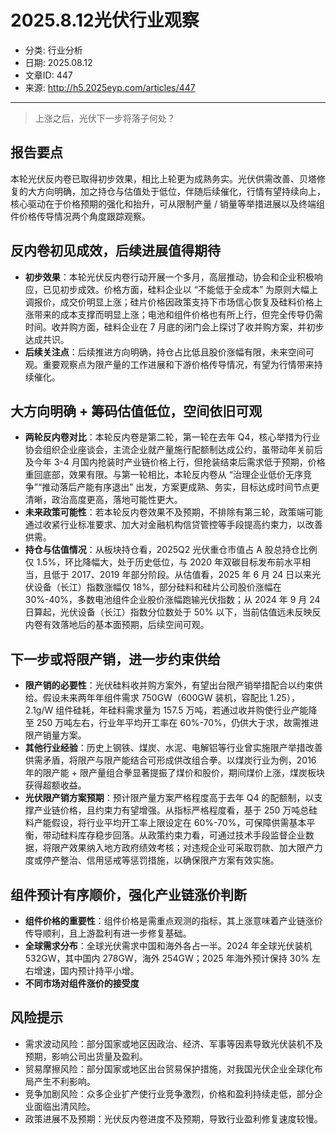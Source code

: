 # 2025.8.12光伏行业观察

- 分类: 行业分析
- 日期: 2025.08.12
- 文章ID: 447
- 来源: http://h5.2025eyp.com/articles/447

---

> 上涨之后，光伏下一步将落子何处？

## 报告要点

本轮光伏反内卷已取得初步效果，相比上轮更为成熟务实。光伏供需改善、贝塔修复的大方向明确，加之持仓与估值处于低位，伴随后续催化，行情有望持续向上，核心驱动在于价格预期的强化和抬升，可从限制产量 / 销量等举措进展以及终端组件价格传导情况两个角度跟踪观察。

## 反内卷初见成效，后续进展值得期待

- **初步效果**：本轮光伏反内卷行动开展一个多月，高层推动，协会和企业积极响应，已见初步成效。价格方面，硅料企业以 “不能低于全成本” 为原则大幅上调报价，成交价明显上涨；硅片价格因政策支持下市场信心恢复及硅料价格上涨带来的成本支撑而明显上涨；电池和组件价格也有所上行，但完全传导仍需时间。收并购方面，硅料企业在 7 月底的闭门会上探讨了收并购方案，并初步达成共识。
- **后续关注点**：后续推进方向明确，持仓占比低且股价涨幅有限，未来空间可观。重要观察点为限产量的工作进展和下游价格传导情况，有望为行情带来持续催化。

## 大方向明确 + 筹码估值低位，空间依旧可观

- **两轮反内卷对比**：本轮反内卷是第二轮，第一轮在去年 Q4，核心举措为行业协会组织企业座谈会，主流企业就产量施行配额制达成公约，虽带动年关前后及今年 3-4 月国内抢装时产业链价格上行，但抢装结束后需求低于预期，价格重回底部，效果有限。与第一轮相比，本轮反内卷从 “治理企业低价无序竞争”“推动落后产能有序退出” 出发，方案更成熟、务实，目标达成时间节点更清晰，政治高度更高，落地可能性更大。
- **未来政策可能性**：若本轮反内卷效果不及预期，不排除有第三轮，政策端可能通过收紧行业标准要求、加大对金融机构信贷管控等手段提高约束力，以改善供需。
- **持仓与估值情况**：从板块持仓看，2025Q2 光伏重仓市值占 A 股总持仓比例仅 1.5%，环比降幅大，处于历史低位，与 2020 年双碳目标发布前水平相当，且低于 2017、2019 年部分阶段。从估值看，2025 年 6 月 24 日以来光伏设备（长江）指数涨幅仅 18%，部分硅料和硅片公司股价涨幅在 30%-40%，多数电池组件企业股价涨幅跑输光伏指数；从 2024 年 9 月 24 日算起，光伏设备（长江）指数分位数处于 50% 以下，当前估值远未反映反内卷有效落地后的基本面预期，后续空间可观。

## 下一步或将限产销，进一步约束供给

- **限产销的必要性**：光伏硅料收并购方案外，有望出台限产销举措配合以约束供给。假设未来两年年组件需求 750GW（600GW 装机，容配比 1.25），2.1g/W 组件硅耗，年硅料需求量为 157.5 万吨，若通过收并购使行业产能降至 250 万吨左右，行业年平均开工率在 60%-70%，仍供大于求，故需推进限产销量方案。
- **其他行业经验**：历史上钢铁、煤炭、水泥、电解铝等行业曾实施限产举措改善供需矛盾，将限产与限产能结合可形成供改组合拳。以煤炭行业为例，2016 年的限产能 + 限产量组合拳显著提振了煤价和股价，期间煤价上涨，煤炭板块获得超额收益。
- **光伏限产销方案预期**：预计限产量方案严格程度高于去年 Q4 的配额制，以支撑产业链价格，且约束力有望增强。从指标严格程度看，基于 250 万吨总硅料产能假设，将行业平均开工率上限设定在 60%-70%，可保障供需基本平衡，带动硅料库存稳步回落。从政策约束力看，可通过技术手段监督企业数据，将限产效果纳入地方政府绩效考核；对违规企业可采取罚款、加大限产力度或停产整治、信用惩戒等惩罚措施，以确保限产方案有效实施。

## 组件预计有序顺价，强化产业链涨价判断

- **组件价格的重要性**：组件价格是需重点观测的指标，其上涨意味着产业链涨价传导顺利，且上游盈利有进一步修复基础。
- **全球需求分布**：全球光伏需求中国和海外各占一半。2024 年全球光伏装机 532GW，其中国内 278GW，海外 254GW；2025 年海外预计保持 30% 左右增速，国内预计持平小增。
- **不同市场对组件涨价的接受度**

## 风险提示

- 需求波动风险：部分国家或地区因政治、经济、军事等因素导致光伏装机不及预期，影响公司出货量及盈利。
- 贸易摩擦风险：部分国家或地区出台贸易保护措施，对我国光伏企业全球化布局产生不利影响。
- 竞争加剧风险：众多企业扩产使行业竞争激烈，价格和盈利持续走低，部分企业面临出清风险。
- 政策进展不及预期：光伏反内卷进度不及预期，导致行业盈利修复速度较慢。
